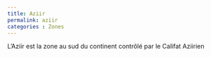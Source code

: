 ```yaml
---
title: Aziir
permalink: aziir
categories : Zones
---
```


L’Aziir est la zone au sud du continent contrôlé par le Califat Aziirien
